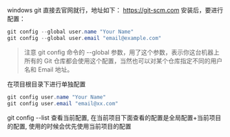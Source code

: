 windows git 直接去官网就行，地址如下：
https://git-scm.com
安装后，要进行配置：
```java
git config --global user.name "Your Name"
git config --global user.email "email@example.com"
```

>注意 git config 命令的 --global 参数，用了这个参数，表示你这台机器上所有的 Git 仓库都会使用这个配置，当然也可以对某个仓库指定不同的用户名和 Email 地址。

在项目根目录下进行单独配置
```java
git config user.name "Your Name"
git config user.email "email@xx.com"
```
git config --list 查看当前配置, 在当前项目下面查看的配置是全局配置+当前项目的配置, 使用的时候会优先使用当前项目的配置
